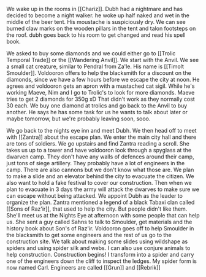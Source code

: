 We wake up in the rooms in [[Chariz]].
Dubh had a nightmare and has decided to become a night walker. he woke up half naked and wet in the middle of the beer tent. His moustache is suspiciously dry.
We can see burned claw marks on the wooden pillars in the tent and talon footsteps on the roof.
dubh goes back to his room to get changed and read his spell book.

We asked to buy some diamonds and we could either go to [[Trolic Temporal Trade]] or the [[Wandering Anvil]]. We start with the Anvil. We see a small cat creature, similar to Pendral from Za'le. His name is [[Timolt Smoulder]]. Voldooron offers to help the blacksmith for a discount on the diamonds, since we have a few hours before we escape the city at noon. He agrees and voldooron gets an apron with a mustached cat sigil.
While he's working Maeve, Nim and I go to Trolic's to look for more diamonds. Maeve tries to get 2 diamonds for 350g xD That didn't work as they normally cost 30 each. We buy one diamond at trolics and go back to the Anvil to buy another. He says he has some task for us he wants to talk about later or maybe tomorrow, but we're probably leaving soon, sooo.

We go back to the nights eye inn and meet Dubh. We then head off to meet with [[Zantra]] about the escape plan. We enter the main city hall and there are tons of soldiers. We go upstairs and find Zantra reading a scroll. She takes us up to a tower and have voldooron look through a spyglass at the dwarven camp. They don't have any walls of defences around their camp, just tons of siege artillery. They probably have a lot of engineers in the camp. There are also cannons but we don't know what those are.
We plan to make a slide and an elevator behind the city to evacuate the citizen. We also want to hold a fake festival to cover our construction. Then when we plan to evacuate in 3 days the army will attack the dwarves to make sure we can escape without being attacked.
We appoint Dubh as the leader to organize the plan.
Zantra mentioned a legend of a black Tabaxi clan called [[Sons of Raz'ir]], that used to help the city. But people didn't like them. She'll meet us at the Nights Eye at afternoon with some people that can help us. She sent a guy called Sahns to talk to Smoulder, get materials and the history book about Son's of Raz'ir.
Voldooron goes off to help Smoulder in the blacksmith to get some engineers and the rest of us go to the construction site. We talk about making some slides using wildshape as spiders and using spider silk and webs. I can also use conjure animals to help construction.
Construction begins!
I transform into a spider and carry one of the engineers down the cliff to inspect the ledges. My spider form is now named Carl.
Engineers are called [[Grun]] and [[Rebrik]]